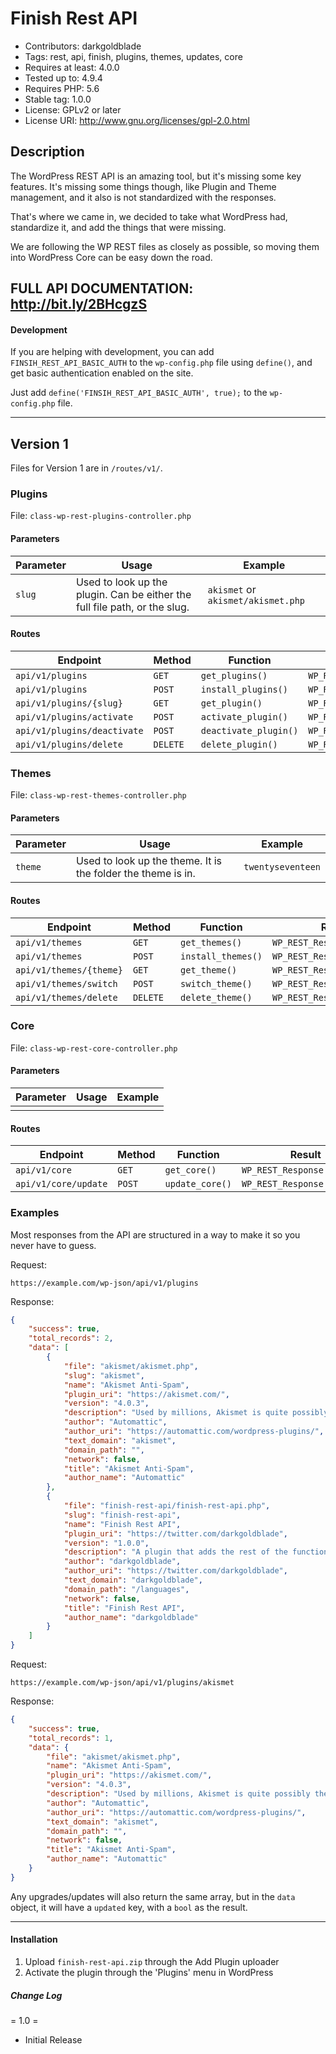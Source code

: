 
# Finish Rest API

 - Contributors: darkgoldblade
 - Tags: rest, api, finish, plugins, themes, updates, core
 - Requires at least: 4.0.0
 - Tested up to: 4.9.4
 - Requires PHP: 5.6
 - Stable tag: 1.0.0
 - License: GPLv2 or later
 - License URI: http://www.gnu.org/licenses/gpl-2.0.html

## Description

The WordPress REST API is an amazing tool, but it's missing some key features.
It's missing some things though, like Plugin and Theme management, and it also is not standardized with the responses.

That's where we came in, we decided to take what WordPress had, standardize it, and add the things that were missing.

We are following the WP REST files as closely as possible, so moving them into WordPress Core can be easy down the road.

FULL API DOCUMENTATION: http://bit.ly/2BHcgzS
---

#### Development

If you are helping with development, you can add `FINSIH_REST_API_BASIC_AUTH` to the `wp-config.php` file using `define()`, and get basic authentication enabled on the site.

Just add `define('FINSIH_REST_API_BASIC_AUTH', true);` to the `wp-config.php` file.


___

## Version 1
Files for Version 1 are in `/routes/v1/`.

### Plugins

File: `class-wp-rest-plugins-controller.php`

#### Parameters
| Parameter | Usage | Example |
|--|--|--|
| `slug` | Used to look up the plugin. Can be either the full file path, or the slug. | `akismet` or `akismet/akismet.php` |

#### Routes

| Endpoint | Method | Function | Result |
|--|--|--|-|
| `api/v1/plugins` | `GET` | `get_plugins()` | `WP_REST_Response\|WP_Error` |
| `api/v1/plugins` | `POST` | `install_plugins()` | `WP_REST_Response\|WP_Error` |
| `api/v1/plugins/{slug}` | `GET` | `get_plugin()` | `WP_REST_Response\|WP_Error` |
| `api/v1/plugins/activate` | `POST` | `activate_plugin()` | `WP_REST_Response\|WP_Error` |
| `api/v1/plugins/deactivate` | `POST` | `deactivate_plugin()` | `WP_REST_Response\|WP_Error` |
| `api/v1/plugins/delete` | `DELETE` | `delete_plugin()` | `WP_REST_Response\|WP_Error` |

### Themes

File: `class-wp-rest-themes-controller.php`

#### Parameters
| Parameter | Usage | Example |
|--|--|--|
| `theme` | Used to look up the theme. It is the folder the theme is in. | `twentyseventeen` |

#### Routes

| Endpoint | Method | Function | Result |
|--|--|--|-|
| `api/v1/themes` | `GET` | `get_themes()` | `WP_REST_Response\|WP_Error` |
| `api/v1/themes` | `POST` | `install_themes()` | `WP_REST_Response\|WP_Error` |
| `api/v1/themes/{theme}` | `GET` | `get_theme()` | `WP_REST_Response\|WP_Error` |
| `api/v1/themes/switch` | `POST` | `switch_theme()` | `WP_REST_Response\|WP_Error` |
| `api/v1/themes/delete` | `DELETE` | `delete_theme()` | `WP_REST_Response\|WP_Error` |

### Core

File: `class-wp-rest-core-controller.php`

#### Parameters
| Parameter | Usage | Example |
|--|--|--|
|  |  |  |

#### Routes

| Endpoint | Method | Function | Result |
|--|--|--|-|
| `api/v1/core` | `GET` | `get_core()` | `WP_REST_Response\|WP_Error` |
| `api/v1/core/update` | `POST` | `update_core()` | `WP_REST_Response\|WP_Error` |


### Examples

Most responses from the API are structured in a way to make it so you never have to guess.

Request:
```
https://example.com/wp-json/api/v1/plugins
```

Response:
```json
{
    "success": true,
    "total_records": 2,
    "data": [
        {
            "file": "akismet/akismet.php",
            "slug": "akismet",
            "name": "Akismet Anti-Spam",
            "plugin_uri": "https://akismet.com/",
            "version": "4.0.3",
            "description": "Used by millions, Akismet is quite possibly the best way in the world to <strong>protect your blog from spam</strong>. It keeps your site protected even while you sleep. To get started: activate the Akismet plugin and then go to your Akismet Settings page to set up your API key.",
            "author": "Automattic",
            "author_uri": "https://automattic.com/wordpress-plugins/",
            "text_domain": "akismet",
            "domain_path": "",
            "network": false,
            "title": "Akismet Anti-Spam",
            "author_name": "Automattic"
        },
        {
            "file": "finish-rest-api/finish-rest-api.php",
            "slug": "finish-rest-api",
            "name": "Finish Rest API",
            "plugin_uri": "https://twitter.com/darkgoldblade",
            "version": "1.0.0",
            "description": "A plugin that adds the rest of the functionality we want from the REST API.",
            "author": "darkgoldblade",
            "author_uri": "https://twitter.com/darkgoldblade",
            "text_domain": "darkgoldblade",
            "domain_path": "/languages",
            "network": false,
            "title": "Finish Rest API",
            "author_name": "darkgoldblade"
        }
    ]
}
```

Request:
```
https://example.com/wp-json/api/v1/plugins/akismet
```

Response:
```json
{
    "success": true,
    "total_records": 1,
    "data": {
        "file": "akismet/akismet.php",
        "name": "Akismet Anti-Spam",
        "plugin_uri": "https://akismet.com/",
        "version": "4.0.3",
        "description": "Used by millions, Akismet is quite possibly the best way in the world to <strong>protect your blog from spam</strong>. It keeps your site protected even while you sleep. To get started: activate the Akismet plugin and then go to your Akismet Settings page to set up your API key.",
        "author": "Automattic",
        "author_uri": "https://automattic.com/wordpress-plugins/",
        "text_domain": "akismet",
        "domain_path": "",
        "network": false,
        "title": "Akismet Anti-Spam",
        "author_name": "Automattic"
    }
}
```

Any upgrades/updates will also return the same array, but in the `data` object, it will have a `updated` key, with a `bool` as the result.

____


#### Installation
1. Upload `finish-rest-api.zip` through the Add Plugin uploader
2. Activate the plugin through the 'Plugins' menu in WordPress

##### Change Log

= 1.0 =
* Initial Release
